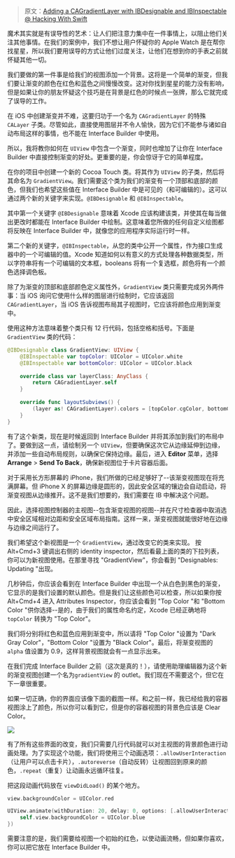 > 原文：[Adding a CAGradientLayer with IBDesignable and IBInspectable @ Hacking With Swift](https://www.hackingwithswift.com/read/37/4/adding-a-cagradientlayer-with-ibdesignable-and-ibinspectable)

魔术其实就是有误导性的艺术：让人们把注意力集中在一件事情上，以阻止他们关注其他事情。在我们的案例中，我们不想让用户怀疑你的 Apple Watch 是在帮你找星星，所以我们要用误导的方式让他们过度关注，让他们在想到你的手表之前就怀疑其他一切。

我们要做的第一件事是给我们的视图添加一个背景。这将是一个简单的渐变，但我们要让渐变的颜色在红色和蓝色之间慢慢改变。这对你找到星星的能力没有影响，但是如果让你的朋友怀疑这个技巧是在背景是红色的时候点一张牌，那么它就完成了误导的工作。

在 iOS 中创建渐变并不难，这要归功于一个名为 `CAGradientLayer` 的特殊 `CALayer` 子类。尽管如此，直接使用图层并不令人愉快，因为它们不能参与诸如自动布局这样的事情，也不能在 Interface Builder 中使用。

所以，我将教你如何在 `UIView` 中包含一个渐变，同时也增加了让你在 Interface Builder 中直接控制渐变的好处。更重要的是，你会惊讶于它的简单程度。

在你的项目中创建一个新的 Cocoa Touch 类。将其作为 `UIView` 的子类，然后将其命名为 `GradientView`。我们需要这个类为我们的渐变有一个顶部和底部的颜色，但我们也希望这些值在 Interface Builder 中是可见的（和可编辑的）。这可以通过两个新的关键字来实现。`@IBDesignable` 和 `@IBInspectable`。

其中第一个关键字 `@IBDesignable` 意味着 Xcode 应该构建该类，并使其在每当做出更改时都能在 Interface Builder 中绘制。这意味着您所做的任何自定义绘图都将反映在 Interface Builder 中，就像您的应用程序实际运行时一样。

第二个新的关键字，`@IBInspectable`，从您的类中公开一个属性，作为接口生成器中的一个可编辑的值。Xcode 知道如何以有意义的方式处理各种数据类型，所以字符串将有一个可编辑的文本框，booleans 将有一个复选框，颜色将有一个颜色选择调色板。

除了为渐变的顶部和底部颜色定义属性外，`GradientView` 类只需要完成另外两件事：当 iOS 询问它使用什么样的图层进行绘制时，它应该返回 `CAGradientLayer`，当 iOS 告诉视图布局其子视图时，它应该将颜色应用到渐变中。

使用这种方法意味着整个类只有 12 行代码，包括空格和括号。下面是 `GradientView` 类的代码：

```swift
@IBDesignable class GradientView: UIView {
    @IBInspectable var topColor: UIColor = UIColor.white
    @IBInspectable var bottomColor: UIColor = UIColor.black
    
    override class var layerClass: AnyClass {
        return CAGradientLayer.self
    }
    
    override func layoutSubviews() {
        (layer as! CAGradientLayer).colors = [topColor.cgColor, bottomColor.cgColor];
    }
}
```

有了这个新类，现在是时候返回到 Interface Builder 并将其添加到我们的布局中了。要做到这一点，请绘制另一个 `UIView`，但要确保这次它从边缘延伸到边缘，并添加一些自动布局规则，以确保它保持边缘。最后，进入 **Editor** 菜单，选择 **Arrange** > **Send To Back**，确保新视图位于卡片容器后面。

对于采用长方形屏幕的 iPhone，我们所做的已经足够好了--该渐变视图现在将充满屏幕。但 iPhone X 的屏幕边缘是圆形的，因此安全区域的镶边会自动启动，将渐变视图从边缘推开。这不是我们想要的，我们需要在 IB 中解决这个问题。

因此，选择视图控制器的主视图--包含渐变视图的视图--并在尺寸检查器中取消选中安全区域相对边距和安全区域布局指南。这样一来，渐变视图就能很好地在边缘与边缘之间运行了。

我们希望这个新视图是一个 `GradientView`，通过改变它的类来实现。 按 Alt+Cmd+3 键调出右侧的 identity inspector，然后看最上面的类的下拉列表，你可以为新视图使用。在那里寻找 "GradientView"，你会看到 "Designables: Updating "出现。

几秒钟后，你应该会看到在 Interface Builder 中出现一个从白色到黑色的渐变，它显示的是我们设置的默认颜色。但是我们让这些颜色可以检查，所以如果你按 Alt+Cmd+4 进入 Attributes Inspector，你应该会看到 "Top Color "和 "Bottom Color "供你选择--是的，由于我们的属性命名约定，Xcode 已经正确地将 `topColor` 转换为 "Top Color"。

我们将分别将红色和蓝色应用到渐变中，所以请将 "Top Color "设置为 "Dark Gray Color"，"Bottom Color "设置为 "Black Color"。最后，将渐变视图的 `alpha` 值设置为 0.9，这样背景视图就会有一点显示出来。

在我们完成 Interface Builder 之前（这次是真的！），请使用助理编辑器为这个新的渐变视图创建一个名为`gradientView` 的 outlet。我们现在不需要这个，但它在下一章很重要。

如果一切正确，你的界面应该像下面的截图一样。和之前一样，我已经给我的容器视图涂上了颜色，所以你可以看到它，但是你的容器视图的背景色应该是 Clear Color。

![](https://www.hackingwithswift.com/img/hws/37-3.png)

有了所有这些界面的改变，我们只需要几行代码就可以对主视图的背景颜色进行动画处理。为了实现这个功能，我们将使用三个动画选项：`.allowUserInteraction`（让用户可以点击卡片），`.autoreverse`（自动反转）让视图回到原来的颜色，`.repeat`（重复）让动画永远循环往复。

把这段动画代码放在 `viewDidLoad()` 的某个地方。

```swift
view.backgroundColor = UIColor.red

UIView.animate(withDuration: 20, delay: 0, options: [.allowUserInteraction, .autoreverse, .repeat], animations: {
    self.view.backgroundColor = UIColor.blue
})
```

需要注意的是，我们需要给视图一个初始的红色，以使动画流畅，但如果你喜欢，你可以把它放在 Interface Builder 中。